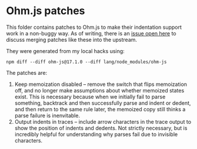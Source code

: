 # Ohm.js patches

This folder contains patches to Ohm.js to make their indentation support work in
a non-buggy way. As of writing, there is an [issue open
here](https://github.com/ohmjs/ohm/issues/465) to discuss merging patches like
these into the upstream.

They were generated from my local hacks using:

    npm diff --diff ohm-js@17.1.0 --diff lang/node_modules/ohm-js

The patches are:

1. Keep memoization disabled – remove the switch that flips memoization off, and
   no longer make assumptions about whether memoized states exist. This is
   necessary because when we initially fail to parse something, backtrack and
   then successfully parse and indent or dedent, and then return to the same
   rule later, the memoized copy still thinks a parse failure is inenvitable.
2. Output indents in traces – include arrow characters in the trace output to
   show the position of indents and dedents. Not strictly necessary, but is
   incredibly helpful for understanding why parses fail due to invisible
   characters.

